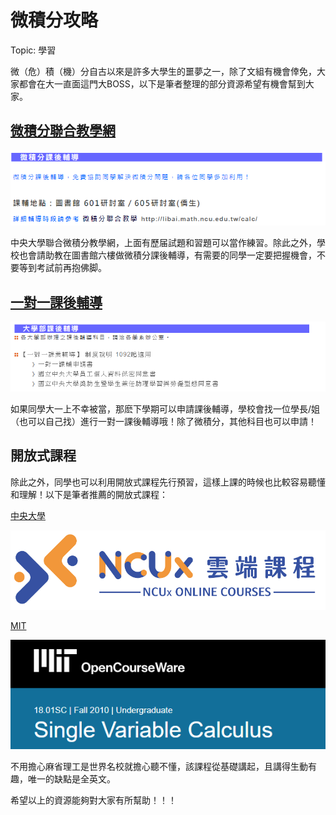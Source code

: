 # 微積分攻略

Topic: 學習

微（危）積（機）分自古以來是許多大學生的噩夢之一，除了文組有機會倖免，大家都會在大一直面這門大BOSS，以下是筆者整理的部分資源希望有機會幫到大家。

## [微積分聯合教學網](https://united-cal.math.ncu.edu.tw/all_news/0)

![Screenshot 2024-07-29 135831.png](https://github.com/NCU-FRESH/2024-blog/blob/main/%E5%BE%AE%E7%A9%8D%E5%88%86%E6%94%BB%E7%95%A5/Screenshot_2024-07-29_135831.png?raw=true)

中央大學聯合微積分教學網，上面有歷届試題和習題可以當作練習。除此之外，學校也會請助教在圖書館六樓做微積分課後輔導，有需要的同學一定要把握機會，不要等到考試前再抱佛脚。

## [一對一課後輔導](https://pdc.adm.ncu.edu.tw/tldc/stu_3_02_i.asp)

![Screenshot 2024-07-29 135838.png](https://github.com/NCU-FRESH/2024-blog/blob/main/%E5%BE%AE%E7%A9%8D%E5%88%86%E6%94%BB%E7%95%A5/Screenshot_2024-07-29_135838.png?raw=true)

如果同學大一上不幸被當，那麽下學期可以申請課後輔導，學校會找一位學長/姐（也可以自己找）進行一對一課後輔導哦！除了微積分，其他科目也可以申請！

## 開放式課程

除此之外，同學也可以利用開放式課程先行預習，這樣上課的時候也比較容易聽懂和理解！以下是筆者推薦的開放式課程：

[中央大學](https://ocw.ncu.edu.tw/course/syllabus?courseId=363)

![Screenshot 2024-07-29 135853.png](https://github.com/NCU-FRESH/2024-blog/blob/main/%E5%BE%AE%E7%A9%8D%E5%88%86%E6%94%BB%E7%95%A5/Screenshot_2024-07-29_135853.png?raw=true)

[MIT](https://ocw.mit.edu/courses/18-01sc-single-variable-calculus-fall-2010/)

![Screenshot 2024-07-29 135900.png](https://github.com/NCU-FRESH/2024-blog/blob/main/%E5%BE%AE%E7%A9%8D%E5%88%86%E6%94%BB%E7%95%A5/Screenshot_2024-07-29_135900.png?raw=true)

不用擔心麻省理工是世界名校就擔心聽不懂，該課程從基礎講起，且講得生動有趣，唯一的缺點是全英文。

希望以上的資源能夠對大家有所幫助！！！
